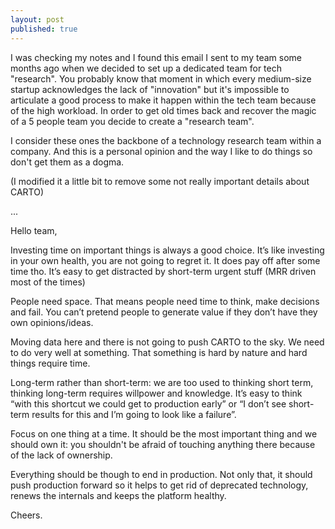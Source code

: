 ```yaml
---
layout: post
published: true
---
```


I was checking my notes and I found this email I sent to my team some months ago when we decided to set up a dedicated team for tech "research". You probably know that moment in which every medium-size startup acknowledges the lack of "innovation" but it's impossible to articulate a good process to make it happen within the tech team because of the high workload. In order to get old times back and recover the magic of a 5 people team you decide to create a "research team".

I consider these ones the backbone of a technology research team within a company. And this is a personal opinion and the way I like to do things so don't get them as a dogma.

(I modified it a little bit to remove some not really important details about CARTO)

...

Hello team,

Investing time on important things is always a good choice. It’s like investing in your own health, you are not going to regret it. It does pay off after some time tho. It’s easy to get distracted by short-term urgent stuff (MRR driven most of the times)

People need space. That means people need time to think, make decisions and fail. You can’t pretend people to generate value if they don’t have they own opinions/ideas.

Moving data here and there is not going to push CARTO to the sky. We need to do very well at something. That something is hard by nature and hard things require time.

Long-term rather than short-term: we are too used to thinking short term, thinking long-term requires willpower and knowledge.  It’s easy to think “with this shortcut we could get to production early” or “I don’t see short-term results for this and I’m going to look like a failure”.

Focus on one thing at a time.  It should be the most important thing and we should own it: you shouldn't be afraid of touching anything there because of the lack of ownership.

Everything should be though to end in production. Not only that, it should push production forward so it helps to get rid of deprecated technology, renews the internals and keeps the platform healthy.

Cheers.
